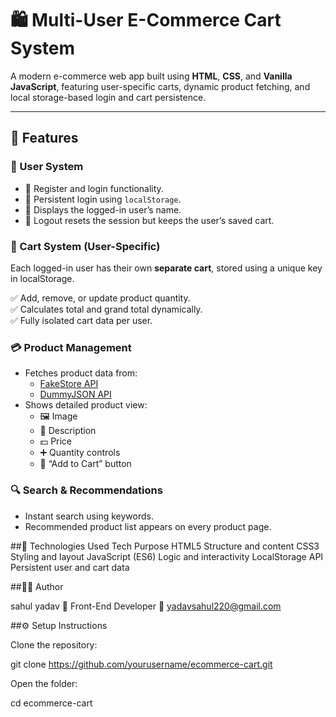 # 🛍️ Multi-User E-Commerce Cart System

A modern e-commerce web app built using **HTML**, **CSS**, and **Vanilla JavaScript**, featuring user-specific carts, dynamic product fetching, and local storage-based login and cart persistence.

---

## 🚀 Features
  
### 👥 User System
- 🔐 Register and login functionality.  
- 🧠 Persistent login using `localStorage`.  
- 👤 Displays the logged-in user’s name.  
- 🚪 Logout resets the session but keeps the user’s saved cart.

### 🛒 Cart System (User-Specific)
Each logged-in user has their own **separate cart**, stored using a unique key in localStorage.



✅ Add, remove, or update product quantity.  
✅ Calculates total and grand total dynamically.  
✅ Fully isolated cart data per user.  

### 💳 Product Management
- Fetches product data from:
  - [FakeStore API](https://fakestoreapi.com/products)
  - [DummyJSON API](https://dummyjson.com/products)
- Shows detailed product view:
  - 🖼️ Image
  - 📝 Description
  - 💵 Price
  - ➕ Quantity controls
  - 🛒 “Add to Cart” button

### 🔍 Search & Recommendations
- Instant search using keywords.  
- Recommended product list appears on every product page.



##🧰 Technologies Used
Tech	Purpose
HTML5	Structure and content
CSS3	Styling and layout
JavaScript (ES6)	Logic and interactivity
LocalStorage API	Persistent user and cart data



##👨‍💻 Author

sahul yadav
💼 Front-End Developer
📧 yadavsahul220@gmail.com


##⚙️ Setup Instructions

Clone the repository:

git clone https://github.com/yourusername/ecommerce-cart.git


Open the folder:

cd ecommerce-cart
